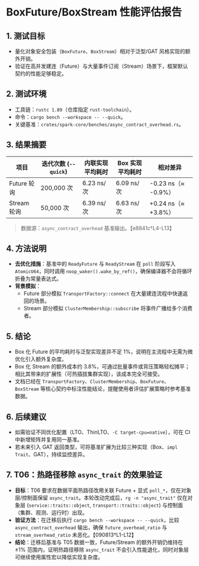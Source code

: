 # BoxFuture/BoxStream 性能评估报告

## 1. 测试目标
- 量化对象安全包装（`BoxFuture`、`BoxStream`）相对于泛型/GAT 风格实现的额外开销。
- 验证在高并发建连（Future）与大量事件订阅（Stream）场景下，框架默认契约的性能足够稳定。

## 2. 测试环境
- 工具链：`rustc 1.89`（仓库指定 `rust-toolchain`）。
- 命令：`cargo bench --workspace -- --quick`。
- 关键基准：`crates/spark-core/benches/async_contract_overhead.rs`。

## 3. 结果摘要
| 项目 | 迭代次数 (`--quick`) | 内联实现平均耗时 | Box 实现平均耗时 | 相对差异 |
| --- | --- | --- | --- | --- |
| Future 轮询 | 200,000 次 | 6.23 ns/次 | 6.09 ns/次 | -0.23 ns（≈ -0.9%） |
| Stream 轮询 | 50,000 次 | 6.39 ns/次 | 6.63 ns/次 | +0.24 ns（≈ +3.8%） |

> 数据源：`async_contract_overhead` 基准输出。【e8841c†L4-L13】

## 4. 方法说明
- **去优化措施**：基准中的 `ReadyFuture` 与 `ReadyStream` 在 `poll` 阶段写入 `AtomicU64`，同时调用 `noop_waker().wake_by_ref()`，确保编译器不会将循环折叠为常量表达式。
- **背景模拟**：
  - Future 部分模拟 `TransportFactory::connect` 在大量建连流程中快速返回的场景。
  - Stream 部分模拟 `ClusterMembership::subscribe` 将事件广播给多个消费者。

## 5. 结论
- Box 化 Future 的平均耗时与泛型实现差异不足 1%，说明在主流程中无需为微优化引入额外复杂度。
- Box 化 Stream 的额外成本约 3.8%，可通过批量事件或背压策略轻松摊平；相比其带来的扩展性（可热插拔集群实现），该成本完全可接受。
- 文档已经在 `TransportFactory`、`ClusterMembership`、`BoxFuture`、`BoxStream` 等核心契约中标注性能结论，提醒使用者评估扩展策略时参考基准数据。

## 6. 后续建议
- 如需验证不同优化配置（LTO、ThinLTO、`-C target-cpu=native`），可在 CI 中新增矩阵并复用同一基准。
- 若未来引入 GAT 返回类型，可将基准扩展为比较三种实现（Box、`impl Trait`、GAT），持续监控差异。

## 7. T06：热路径移除 `async_trait` 的效果验证
- **目标**：T06 要求在数据平面热路径改用关联 Future + 显式 `poll_*`，仅在对象层/控制面保留 `async_trait`。本轮改动完成后，`rg -n "async_trait"` 仅在对象层 (`service::traits::object`, `transport::traits::object`) 与控制面（集群、观测、运行时）出现。
- **验证方法**：在迁移后执行 `cargo bench --workspace -- --quick`，比较 `async_contract_overhead` 输出，确保 `future_overhead_ratio` 与 `stream_overhead_ratio` 未恶化。【090813†L1-L12】
- **结论**：迁移后基准与 T05 数据一致，Future/Stream 的额外开销仍维持在 ±1% 范围内，证明热路径移除 `async_trait` 不会引入性能退化，同时对象层可继续使用属性宏以降低实现复杂度。
